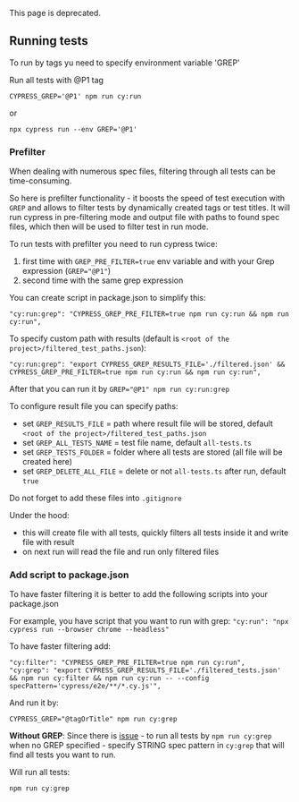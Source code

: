 This page is deprecated.

## Running tests

To run by tags yu need to specify environment variable 'GREP'

Run all tests with @P1 tag

```
CYPRESS_GREP='@P1' npm run cy:run
```

or

```
npx cypress run --env GREP='@P1'
```

### Prefilter

When dealing with numerous spec files, filtering through all tests
can be time-consuming.

So here is prefilter functionality - it boosts the speed of test execution with `GREP` and allows to
filter tests by dynamically created tags or test titles.
It will run cypress in pre-filtering mode and output file with paths to found spec files,
which then will be used to filter test in run mode.

To run tests with prefilter you need to run cypress twice:

1. first time with `GREP_PRE_FILTER=true` env variable and with your Grep expression (`GREP="@P1"`)
2. second time with the same grep expression

You can create script in package.json to simplify this:

```
"cy:run:grep": "CYPRESS_GREP_PRE_FILTER=true npm run cy:run && npm run cy:run",
```

To specify custom path with results (default is `<root of the project>/filtered_test_paths.json`):

```
"cy:run:grep": "export CYPRESS_GREP_RESULTS_FILE='./filtered.json' && CYPRESS_GREP_PRE_FILTER=true npm run cy:run && npm run cy:run",
```

After that you can run it by `GREP="@P1" npm run cy:run:grep`

To configure result file you can specify paths:

- set `GREP_RESULTS_FILE` = path where result file will be stored, default `<root of the project>/filtered_test_paths.json`
- set `GREP_ALL_TESTS_NAME` = test file name, default `all-tests.ts`
- set `GREP_TESTS_FOLDER` = folder where all tests are stored (all file will be created here)
- set `GREP_DELETE_ALL_FILE` = delete or not `all-tests.ts` after run, default `true`

Do not forget to add these files into `.gitignore`

Under the hood:

- this will create file with all tests, quickly filters all tests inside it and write file with result
- on next run will read the file and run only filtered files

### Add script to package.json

To have faster filtering it is better to add the following scripts into your package.json

For example, you have script that you want to run with grep:
`"cy:run": "npx cypress run --browser chrome --headless"`

To have faster filtering add:

```
"cy:filter": "CYPRESS_GREP_PRE_FILTER=true npm run cy:run",
"cy:grep": "export CYPRESS_GREP_RESULTS_FILE='./filtered_tests.json' && npm run cy:filter && npm run cy:run -- --config specPattern='cypress/e2e/**/*.cy.js'",
```

And run it by:

```shell
CYPRESS_GREP="@tagOrTitle" npm run cy:grep
```

**Without GREP**:
Since there is [issue](#note) - to run all tests by `npm run cy:grep` when no GREP specified -
specify STRING spec pattern in `cy:grep` that will find all tests you want to run.

Will run all tests:

```shell
npm run cy:grep
```
